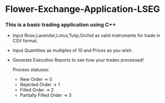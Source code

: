 # Flower-Exchange-Application-LSEG

### This is a basic trading application using C++

- Input Rose,Lavender,Lotus,Tulip,Orchid as valid instruments for trade in CSV format.
- Input Quantities as multiples of 10 and Prices as you wish.
- Generate Execution Reports to see how your trades processed!

  Process statuses:
  - New Order -> 0
  - Rejected Order -> 1
  - Filled Order -> 2
  - Partially Filled Order -> 3
